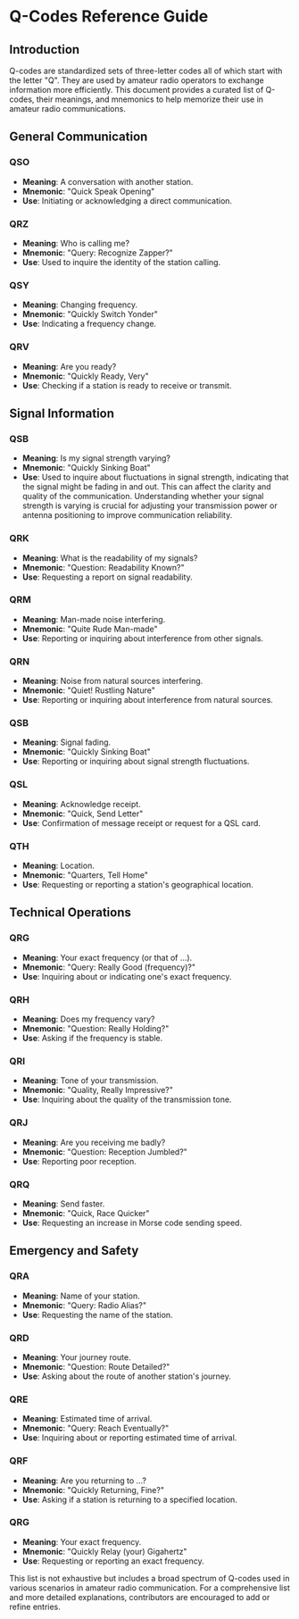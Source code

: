 # Q-Codes Reference Guide

## Introduction

Q-codes are standardized sets of three-letter codes all of which start with the letter "Q". They are used by amateur radio operators to exchange information more efficiently. This document provides a curated list of Q-codes, their meanings, and mnemonics to help memorize their use in amateur radio communications.

## General Communication

### QSO
- **Meaning**: A conversation with another station.
- **Mnemonic**: "Quick Speak Opening"
- **Use**: Initiating or acknowledging a direct communication.

### QRZ
- **Meaning**: Who is calling me?
- **Mnemonic**: "Query: Recognize Zapper?"
- **Use**: Used to inquire the identity of the station calling.

### QSY
- **Meaning**: Changing frequency.
- **Mnemonic**: "Quickly Switch Yonder"
- **Use**: Indicating a frequency change.

### QRV
- **Meaning**: Are you ready?
- **Mnemonic**: "Quickly Ready, Very"
- **Use**: Checking if a station is ready to receive or transmit.

## Signal Information

### QSB
- **Meaning**: Is my signal strength varying?
- **Mnemonic**: "Quickly Sinking Boat"
- **Use**: Used to inquire about fluctuations in signal strength, indicating that the signal might be fading in and out. This can affect the clarity and quality of the communication. Understanding whether your signal strength is varying is crucial for adjusting your transmission power or antenna positioning to improve communication reliability.

### QRK
- **Meaning**: What is the readability of my signals?
- **Mnemonic**: "Question: Readability Known?"
- **Use**: Requesting a report on signal readability.

### QRM
- **Meaning**: Man-made noise interfering.
- **Mnemonic**: "Quite Rude Man-made"
- **Use**: Reporting or inquiring about interference from other signals.

### QRN
- **Meaning**: Noise from natural sources interfering.
- **Mnemonic**: "Quiet! Rustling Nature"
- **Use**: Reporting or inquiring about interference from natural sources.

### QSB
- **Meaning**: Signal fading.
- **Mnemonic**: "Quickly Sinking Boat"
- **Use**: Reporting or inquiring about signal strength fluctuations.

### QSL
- **Meaning**: Acknowledge receipt.
- **Mnemonic**: "Quick, Send Letter"
- **Use**: Confirmation of message receipt or request for a QSL card.

### QTH
- **Meaning**: Location.
- **Mnemonic**: "Quarters, Tell Home"
- **Use**: Requesting or reporting a station's geographical location.

## Technical Operations

### QRG
- **Meaning**: Your exact frequency (or that of ...).
- **Mnemonic**: "Query: Really Good (frequency)?"
- **Use**: Inquiring about or indicating one's exact frequency.

### QRH
- **Meaning**: Does my frequency vary?
- **Mnemonic**: "Question: Really Holding?"
- **Use**: Asking if the frequency is stable.

### QRI
- **Meaning**: Tone of your transmission.
- **Mnemonic**: "Quality, Really Impressive?"
- **Use**: Inquiring about the quality of the transmission tone.

### QRJ
- **Meaning**: Are you receiving me badly?
- **Mnemonic**: "Question: Reception Jumbled?"
- **Use**: Reporting poor reception.

### QRQ
- **Meaning**: Send faster.
- **Mnemonic**: "Quick, Race Quicker"
- **Use**: Requesting an increase in Morse code sending speed.

## Emergency and Safety

### QRA
- **Meaning**: Name of your station.
- **Mnemonic**: "Query: Radio Alias?"
- **Use**: Requesting the name of the station.

### QRD
- **Meaning**: Your journey route.
- **Mnemonic**: "Question: Route Detailed?"
- **Use**: Asking about the route of another station's journey.

### QRE
- **Meaning**: Estimated time of arrival.
- **Mnemonic**: "Query: Reach Eventually?"
- **Use**: Inquiring about or reporting estimated time of arrival.

### QRF
- **Meaning**: Are you returning to ...?
- **Mnemonic**: "Quickly Returning, Fine?"
- **Use**: Asking if a station is returning to a specified location.

### QRG
- **Meaning**: Your exact frequency.
- **Mnemonic**: "Quickly Relay (your) Gigahertz"
- **Use**: Requesting or reporting an exact frequency.

This list is not exhaustive but includes a broad spectrum of Q-codes used in various scenarios in amateur radio communication. For a comprehensive list and more detailed explanations, contributors are encouraged to add or refine entries.
